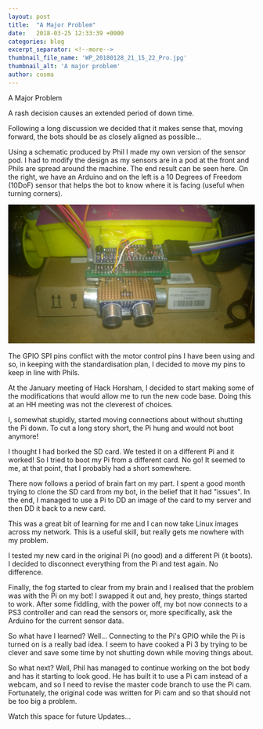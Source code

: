 ```yaml
---
layout: post
title:  "A Major Problem"
date:   2018-03-25 12:33:39 +0000
categories: blog
excerpt_separator: <!--more-->
thumbnail_file_name: 'WP_20180128_21_15_22_Pro.jpg'
thumbnail_alt: 'A major problem'
author: cosma
---
```



A Major Problem

A rash decision causes an extended period of down time.

<!--more-->

Following a long discussion we decided that it makes sense that, moving forward, the bots should be as closely aligned as possible...

Using a schematic produced by Phil I made my own version of the sensor pod.  I had to modify the design as my sensors are in a pod at the front and Phils are spread around the machine.  The end result can be seen here.  On the right, we have an Arduino and on the left is a 10 Degrees of Freedom (10DoF) sensor that helps the bot to know where it is facing (useful when turning corners).

<img src="/assets/images/sz_large/WP_20180128_21_15_22_Pro.jpg" alt="SPI Interface for sensors" >

The GPIO SPI pins conflict with the motor control pins I have been using and so, in keeping with the standardisation plan, I decided to move my pins to keep in line with Phils.

At the January meeting of Hack Horsham, I decided to start making some of the modifications that would allow me to run the new code base.  Doing this at an HH meeting was not the cleverest of choices.  

I, somewhat stupidly, started moving connections about without shutting the Pi down.  To cut a long story short, the Pi hung and would not boot anymore!

I thought I had borked the SD card.  We tested it on a different Pi and it worked!  So I tried to boot my Pi from a different card.  No go! 
It seemed to me, at that point, that I probably had a short somewhere.

There now follows a period of brain fart on my part.  I spent a good month trying to clone the SD card from my bot, in the belief that it had "issues".  In the end, I managed to use a Pi to DD an image of the card to my server and then DD it back to a new card.

This was a great bit of learning for me and I can now take Linux images across my network.  This is a useful skill, but really gets me nowhere with my problem.   

I tested my new card in the original Pi (no good) and a different Pi (it boots).  I decided to disconnect everything from the Pi and test again.  No difference.

Finally, the fog started to clear from my brain and I realised that the problem was with the  Pi on my bot!  I swapped it out and, hey presto, things started to work.  After some fiddling, with the power off, my bot now connects to a PS3 controller and can read the sensors or, more specifically, ask the Arduino for the current sensor data.

So what have I learned?  Well...  Connecting to the Pi's GPIO while the Pi is turned on is a really bad idea.  I seem to have cooked a Pi 3 by trying to be clever and save some time by not shutting down while moving things about.

So what next?  Well, Phil has managed to continue working on the bot body and has it starting to look good.  He has built it to use a Pi cam instead of a webcam, and so I need to revise the master code branch to use the Pi cam.  Fortunately, the original code was written for Pi cam and so that should not be too big a problem.  

Watch this space for future Updates...